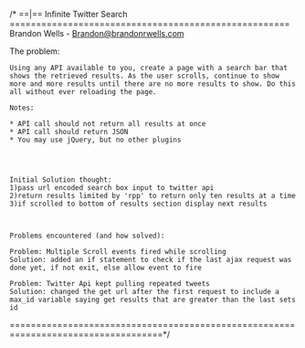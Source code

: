 /* ==|== Infinite Twitter Search =====================================================
   Brandon Wells - Brandon@brandonrwells.com

   The problem:

	Using any API available to you, create a page with a search bar that shows the retrieved results. As the user scrolls, continue to show more and more results until there are no more results to show. Do this all without ever reloading the page. 

	Notes:

	* API call should not return all results at once
	* API call should return JSON
	* You may use jQuery, but no other plugins




	Initial Solution thought:
	1)pass url encoded search box input to twitter api
	2)return results limited by 'rpp' to return only ten results at a time
	3)if scrolled to bottom of results section display next results



	Problems encountered (and how solved):
	
	Problem: Multiple Scroll events fired while scrolling 
	Solution: added an if statement to check if the last ajax request was done yet, if not exit, else allow event to fire
	
	Problem: Twitter Api kept pulling repeated tweets 
	Solution: changed the get url after the first request to include a max_id variable saying get results that are greater than the last sets id



 ===================================================================================*/